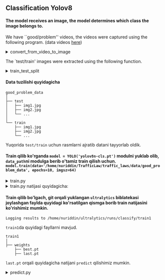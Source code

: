 ## Classification Yolov8

#### The model receives an image, the model determines which class the image belongs to.

We have ``good/problem'' videos, the videos were captured using the following program.
(data videos [here](https://drive.google.com/drive/folders/1PK4pb5wXvD55c8zHqjyKvBpMStrQSAkV))

<details><summary>convert_from_video_to_image</summary>

```python
import os
import cv2


def convert_from_video_to_image(video_path):
     cam = cv2.VideoCapture(video_path)
     try:
         if not os.path.exists('data'):
             os.makedirs('data')
     except OSError:
         print('Error: Creating directory of data')
     # frame
     currentframe = 0
     while (True):
         # reading from frame
         ret, frame = cam.read()
         if ret:
             # if video is still left continue creating images
             name = './data/frame' + str(currentframe) + '.jpg'
             print('Creating...' + name)
             # writing the extracted images
             cv2.imwrite(name, frame)
             currentframe += 1
         otherwise:
             break
     cam.release()
     cv2.destroyAllWindows()
```

</details>

The `test/train' images were extracted using the following function.


<details><summary>train_test_split</summary>

```python
def train_test_split(source_directory, training_directory, testing_directory, split_size):
    """
    Assuming your source directory is 'my_images', and you want to split 80% for training and 20% for testing
    traffic_images
    │
    ├── good
    │   ├── img1.jpg
    │   ├── img2.jpg
    │   └── ...
    │
    └── problem
        ├── img1.jpg
        ├── img2.jpg
        └── ...
    Misol,
    source_directory = './traffic_images/'
    training_directory = './train/'
    testing_directory = './test/'
    train_test_split(source_directory, training_directory, testing_directory, split_size=0.8)
    """
    classes = ['good', 'problem']

    for cls in classes:
        os.makedirs(training_directory + cls, exist_ok=True)
        os.makedirs(testing_directory + cls, exist_ok=True)

        src_dir = os.path.join(source_directory, cls)
        files = os.listdir(src_dir)

        # randomize the files
        np.random.shuffle(files)

        # calculate the split index
        split_index = int(len(files) * split_size)

        # split the files
        train_files = files[:split_index]
        test_files = files[split_index:]

        # copy the split files into their respective directories
        for file in train_files:
            shutil.copy(os.path.join(src_dir, file), os.path.join(training_directory, cls, file))

        for file in test_files:
            shutil.copy(os.path.join(src_dir, file), os.path.join(testing_directory, cls, file))
```

</details>

#### Data tuzilishi quyidagicha

```commandline
good_problem_data
│
├── test
│   ├── img1.jpg
│   ├── img2.jpg
│   └── ...
│
└── train
    ├── img1.jpg
    ├── img2.jpg
    └── ...
```

Yuqorida `test/train` uchun rasmlarni ajratib datani tayyorlab oldik.

#### Train qilib ko'rganda `model = YOLO('yolov8n-cls.pt')` modulni yuklab olib, `data_path`ni modulga berib o'tamiz train qilish uchun. `model.train(data='/home/nuriddin/TrafficLaw/traffic_laws/data/good_problem_data', epochs=10, imgsz=64)`

<details><summary>train.py</summary>

```python
from ultralytics import YOLO


model = YOLO('yolov8n-cls.pt')  # load a pretrained model (recommended for training)

model.train(data='/home/nuriddin/TrafficLaw/traffic_laws/data/good_problem_data',
            epochs=10, imgsz=64)
```
</details>

<details><summary>train.py natijasi quyidagicha:</summary>

```doctest
  Epoch    GPU_mem       loss  Instances       Size
   1/10         0G     0.1393         10         64: 100%|██████████| 52/52 [00:20<00:00,  2.53it/s]
           classes   top1_acc   top5_acc: 100%|██████████| 7/7 [00:05<00:00,  1.39it/s]
               all       0.51          1

  Epoch    GPU_mem       loss  Instances       Size
   2/10         0G    0.04397         10         64: 100%|██████████| 52/52 [00:20<00:00,  2.53it/s]
           classes   top1_acc   top5_acc: 100%|██████████| 7/7 [00:04<00:00,  1.47it/s]
               all      0.995          1

  Epoch    GPU_mem       loss  Instances       Size
   3/10         0G    0.01353         10         64: 100%|██████████| 52/52 [00:19<00:00,  2.64it/s]
           classes   top1_acc   top5_acc: 100%|██████████| 7/7 [00:04<00:00,  1.48it/s]
               all      0.995          1

  Epoch    GPU_mem       loss  Instances       Size
   4/10         0G    0.01071         10         64: 100%|██████████| 52/52 [00:21<00:00,  2.45it/s]
           classes   top1_acc   top5_acc: 100%|██████████| 7/7 [00:04<00:00,  1.42it/s]
               all          1          1

  Epoch    GPU_mem       loss  Instances       Size
   5/10         0G    0.01882         10         64: 100%|██████████| 52/52 [00:20<00:00,  2.54it/s]
           classes   top1_acc   top5_acc: 100%|██████████| 7/7 [00:04<00:00,  1.42it/s]
               all      0.995          1

  Epoch    GPU_mem       loss  Instances       Size
   6/10         0G   0.001951         10         64: 100%|██████████| 52/52 [00:20<00:00,  2.56it/s]
           classes   top1_acc   top5_acc: 100%|██████████| 7/7 [00:04<00:00,  1.48it/s]
               all      0.995          1

  Epoch    GPU_mem       loss  Instances       Size
   7/10         0G   0.001908         10         64: 100%|██████████| 52/52 [00:20<00:00,  2.60it/s]
           classes   top1_acc   top5_acc: 100%|██████████| 7/7 [00:04<00:00,  1.50it/s]
               all          1          1

  Epoch    GPU_mem       loss  Instances       Size
   8/10         0G  0.0007607         10         64: 100%|██████████| 52/52 [00:19<00:00,  2.63it/s]
           classes   top1_acc   top5_acc: 100%|██████████| 7/7 [00:04<00:00,  1.49it/s]
               all          1          1

  Epoch    GPU_mem       loss  Instances       Size
   9/10         0G  0.0006301         10         64: 100%|██████████| 52/52 [00:19<00:00,  2.62it/s]
           classes   top1_acc   top5_acc: 100%|██████████| 7/7 [00:04<00:00,  1.50it/s]
               all          1          1

  Epoch    GPU_mem       loss  Instances       Size
  10/10         0G  0.0003573         10         64: 100%|██████████| 52/52 [00:20<00:00,  2.55it/s]
           classes   top1_acc   top5_acc: 100%|██████████| 7/7 [00:05<00:00,  1.37it/s]
               all          1          1
```
</details>


#### Train qilib bo'lgach, git orqali yuklangan `ultralytics` biblatekasi joylashgan faylda quyidagi ko'rsatilgan qismga borib train natijasini ko'rishimiz mumkin. <br>
`Logging results to /home/nuriddin/ultralytics/runs/classify/train1`

`train1`da quyidagi fayllarni mavjud. 

```doctest
train1
│
├── weights
    ├── best.pt
    ├── last.pt
```

`last.pt` orqali quyidagicha natijani `predict` qilishimiz mumkin.

<details><summary>predict.py</summary>

```python
from ultralytics import YOLO
import numpy as np


model = YOLO('/home/nuriddin/ultralytics/runs/classify/train13/weights/last.pt')


results = model('/home/nuriddin/TrafficLaw/traffic_laws/data/good_problem_data/test/good/frame4.jpg')

name = results[0].names # mavjud classlar
probs = results[0].probs.tolist() # yuz berish darajasi

print(name)
print(probs)

# yuz berish darajasi eng yuqori qiymatga ega classga tegishliligini ko'rish.
print(name[np.argmax(probs)])

```
</details>
